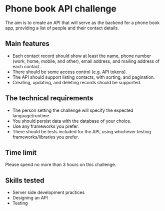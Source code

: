# Phone book API challenge

The aim is to create an API that will serve as the backend for a phone book app, providing a list of people and their contact details.

## Main features

- Each contact record should show at least the name, phone number (work, home, mobile, and other), email address, and mailing address of each contact.
- There should be some access control (e.g. API tokens).
- The API should support listing contacts, with sorting, and pagination.
- Creating, updating, and deleting records should be supported.

## The technical requirements

- The person setting the challenge will specify the expected language/runtime.
- You should persist data with the database of your choice.
- Use any frameworks you prefer.
- There should be tests included for the API, using whichever testing frameworks/libraries you prefer.

## Time limit

Please spend no more than 3 hours on this challenge.

## Skills tested

- Server side development practices
- Designing an API
- Testing
